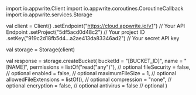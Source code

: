 import io.appwrite.Client
import io.appwrite.coroutines.CoroutineCallback
import io.appwrite.services.Storage

val client = Client()
    .setEndpoint("https://cloud.appwrite.io/v1") // Your API Endpoint
    .setProject("5df5acd0d48c2") // Your project ID
    .setKey("919c2d18fb5d4...a2ae413da83346ad2") // Your secret API key

val storage = Storage(client)

val response = storage.createBucket(
    bucketId = "[BUCKET_ID]",
    name = "[NAME]",
    permissions = listOf("read("any")"), // optional
    fileSecurity = false, // optional
    enabled = false, // optional
    maximumFileSize = 1, // optional
    allowedFileExtensions = listOf(), // optional
    compression = "none", // optional
    encryption = false, // optional
    antivirus = false // optional
)
